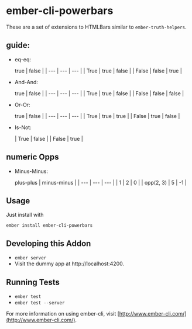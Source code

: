 # ember-cli-powerbars
These are a set of extensions to HTMLBars similar to `ember-truth-helpers`.

## guide:

*   eq-eq:

     true | false |
    | --- | --- | --- |
    | True | true | false |
    | False | false | true |

*   And-And:

     true | false |
    | --- | --- | --- |
    | True | true | false |
    | False | false | false |

*   Or-Or:

     true | false |
    | --- | --- | --- |
    | True | true | true |
    | False | true | false |

*   Is-Not:

    | True | false |
    | False | true |

## numeric Opps

*   Minus-Minus:

     plus-plus | minus-minus |
    | --- | --- | --- |
    | 1 | 2 | 0 |
    | opp(2, 3) | 5 | -1 |


## Usage
Just install with

    ember install ember-cli-powerbars

## Developing this Addon

* `ember server`
* Visit the dummy app at http://localhost:4200.

## Running Tests

* `ember test`
* `ember test --server`

For more information on using ember-cli, visit [http://www.ember-cli.com/](http://www.ember-cli.com/).
